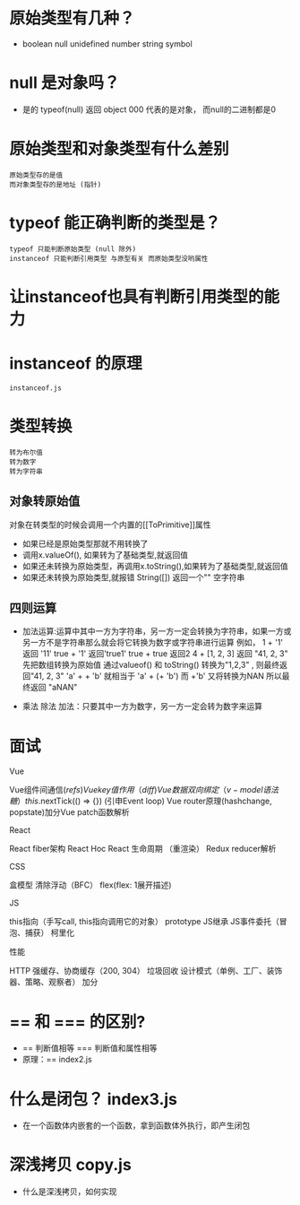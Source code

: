 # 原始类型有几种？
- boolean null unidefined number string symbol

# null 是对象吗？
- 是的 
    typeof(null) 返回 object
    000 代表的是对象， 而null的二进制都是0

# 原始类型和对象类型有什么差别
    原始类型存的是值
    而对象类型存的是地址 (指针)

# typeof 能正确判断的类型是？
    typeof 只能判断原始类型 (null 除外)
    instanceof 只能判断引用类型 与原型有关 而原始类型没哟属性

# 让instanceof也具有判断引用类型的能力

# instanceof 的原理 
    instanceof.js

# 类型转换
    转为布尔值
    转为数字
    转为字符串
## 对象转原始值 
对象在转类型的时候会调用一个内置的[[ToPrimitive]]属性
- 如果已经是原始类型那就不用转换了
- 调用x.valueOf(), 如果转为了基础类型,就返回值
- 如果还未转换为原始类型，再调用x.toString(),如果转为了基础类型,就返回值
- 如果还未转换为原始类型,就报错
String([]) 返回一个"" 空字符串

## 四则运算
- 加法运算:运算中其中一方为字符串，另一方一定会转换为字符串，如果一方或另一方不是字符串那么就会将它转换为数字或字符串进行运算
   例如， 1 + '1' 返回 '11'
         true + '1' 返回'true1'
         true + true 返回2
         4 + [1, 2, 3] 返回 "41, 2, 3"   先把数组转换为原始值 通过valueof() 和 toString() 转换为"1,2,3" , 则最终返回"41, 2, 3"
         'a' + + 'b' 就相当于 'a' + (+ 'b') 而 +'b' 又将转换为NAN 所以最终返回 "aNAN"

- 乘法 除法 加法：只要其中一方为数字，另一方一定会转为数字来运算 


# 面试
Vue

Vue组件间通信($refs)
Vue key值作用（diff)
Vue 数据双向绑定（v-model语法糖）
this.$nextTick(() => {}) (引申Event loop)
Vue router原理(hashchange, popstate)加分Vue patch函数解析

React

React fiber架构
React Hoc
React 生命周期 （重渲染）
Redux reducer解析

CSS

盒模型
清除浮动（BFC）
flex(flex: 1展开描述)

JS

this指向（手写call, this指向调用它的对象）
prototype
JS继承
JS事件委托（冒泡、捕获）
柯里化

性能

HTTP
强缓存、协商缓存（200, 304）
垃圾回收
设计模式（单例、工厂、装饰器、策略、观察者） 加分


# == 和 === 的区别?
- == 判断值相等  === 判断值和属性相等  
- 原理：== index2.js

# 什么是闭包？ index3.js
- 在一个函数体内嵌套的一个函数，拿到函数体外执行，即产生闭包

# 深浅拷贝   copy.js
- 什么是深浅拷贝，如何实现
